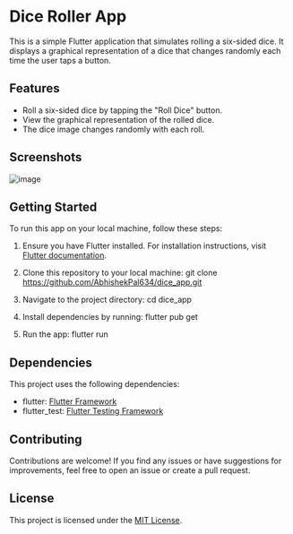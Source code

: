 # Dice Roller App

This is a simple Flutter application that simulates rolling a six-sided dice. It displays a graphical representation of a dice that changes randomly each time the user taps a button.

## Features

- Roll a six-sided dice by tapping the "Roll Dice" button.
- View the graphical representation of the rolled dice.
- The dice image changes randomly with each roll.

## Screenshots

![image](https://github.com/AbhishekPal634/dice_app/assets/121433136/38866db8-a0e9-42d7-964a-3287cf2859e3)

## Getting Started

To run this app on your local machine, follow these steps:

1. Ensure you have Flutter installed. For installation instructions, visit [Flutter documentation](https://flutter.dev/docs/get-started/install).

2. Clone this repository to your local machine: git clone https://github.com/AbhishekPal634/dice_app.git

3. Navigate to the project directory: cd dice_app

4. Install dependencies by running: flutter pub get

5. Run the app: flutter run

## Dependencies

This project uses the following dependencies:

- flutter: [Flutter Framework](https://flutter.dev/)
- flutter_test: [Flutter Testing Framework](https://flutter.dev/docs/cookbook/testing)

## Contributing

Contributions are welcome! If you find any issues or have suggestions for improvements, feel free to open an issue or create a pull request.

## License

This project is licensed under the [MIT License](LICENSE).

